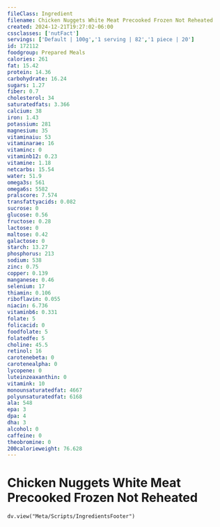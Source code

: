 ```yaml
---
fileClass: Ingredient
filename: Chicken Nuggets White Meat Precooked Frozen Not Reheated
created: 2024-12-21T19:27:02-06:00
cssclasses: ['nutFact']
servings: ['Default | 100g','1 serving | 82','1 piece | 20']
id: 172112
foodgroup: Prepared Meals
calories: 261
fat: 15.42
protein: 14.36
carbohydrate: 16.24
sugars: 1.27
fiber: 0.7
cholesterol: 34
saturatedfats: 3.366
calcium: 38
iron: 1.43
potassium: 281
magnesium: 35
vitaminaiu: 53
vitaminarae: 16
vitaminc: 0
vitaminb12: 0.23
vitamine: 1.18
netcarbs: 15.54
water: 51.9
omega3s: 561
omega6s: 5582
pralscore: 7.574
transfattyacids: 0.082
sucrose: 0
glucose: 0.56
fructose: 0.28
lactose: 0
maltose: 0.42
galactose: 0
starch: 13.27
phosphorus: 213
sodium: 538
zinc: 0.75
copper: 0.139
manganese: 0.46
selenium: 17
thiamin: 0.106
riboflavin: 0.055
niacin: 6.736
vitaminb6: 0.331
folate: 5
folicacid: 0
foodfolate: 5
folatedfe: 5
choline: 45.5
retinol: 16
carotenebeta: 0
carotenealpha: 0
lycopene: 0
luteinzeaxanthin: 0
vitamink: 10
monounsaturatedfat: 4667
polyunsaturatedfat: 6168
ala: 548
epa: 3
dpa: 4
dha: 3
alcohol: 0
caffeine: 0
theobromine: 0
200calorieweight: 76.628
---
```


# Chicken Nuggets White Meat Precooked Frozen Not Reheated

```dataviewjs
dv.view("Meta/Scripts/IngredientsFooter")
```